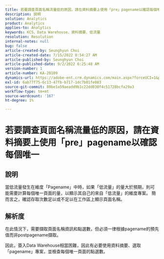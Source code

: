 ```yaml
---
title: 若要調查頁面名稱流量低的原因，請在資料摘要上使用「pre」pagename以確認每個唯一
description: 說明
solution: Analytics
product: Analytics
applies-to: Analytics
keywords: KCS、Data Warehouse、資料摘要、低流量
resolution: Resolution
internal-notes: null
bug: false
article-created-by: Seunghyun Choi
article-created-date: 7/15/2022 8:54:27 AM
article-published-by: Seunghyun Choi
article-published-date: 9/2/2022 6:25:48 AM
version-number: 1
article-number: KA-20109
dynamics-url: https://adobe-ent.crm.dynamics.com/main.aspx?forceUCI=1&pagetype=entityrecord&etn=knowledgearticle&id=2fba16b6-1b04-ed11-82e4-00224809fcfe
exl-id: 6ab77f75-6c13-47fb-b717-1dc7b01fe083
source-git-commit: 80be1a59aeadd9b1c22dd038f4c51728bcfa29a3
workflow-type: tm+mt
source-wordcount: '167'
ht-degree: 1%

---
```


# 若要調查頁面名稱流量低的原因，請在資料摘要上使用「pre」pagename以確認每個唯一

## 說明

當低流量發生在維度「Pagename」中時，如果「低流量」的量大於預期，則可能需要計算每個唯一頁面的量，以顯示其自己的來自「低流量」的維度專案。 簡而言之，確認存取次數足以或不足以在工作區上顯示頁面名稱。 

## 解析度


在此情況下，需要擷取頁面名稱資訊和點選數，但必須一律根據pagename的預先值而非postpagename擷取。

因此，簽入Data Warehouse相當困難，因此有必要使用資料摘要、選取「pagename」專案，並檢查每個唯一頁面的點選數。
